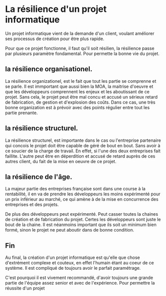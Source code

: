 
# La résilience d'un projet informatique


Un projet informatique vient de la demande d'un client, voulant améliorer ses processus de création pour être plus rapide. 

Pour que ce projet fonctionne, il faut qu'il soit résilien, la résilience passe par plusieurs paramètre fondamental. Pour permette la bonne vie du projet.


## la résilience organisationel.

La résilience organizationel, est le fait que tout les partie se comprenne et se parle. Il est immportant que aussi bien la MOA, la maitrise d'oeuvre et que les développeurs comprennent les enjeux et les aboutissant de ce projet. Sans cela, le projet peut être mal concu et accusé un sérieux retard de fabrication, de gestion et d'explosion des coûts. Dans ce cas, une très bonne organization est à prévoir avec des points régulier entre tout les partie prenante.


## la résilience structurel.

La résilience structurel, est importante dans le cas ou l'entreprise partenaire qui concois le projet doit être capable de géré de bout en bout. Sans avoir à ce soucier de la charge de travail. En effet, si l'une des deux entreprises fait faillite. L'autre peut être en déperdition et accusé de retard auprès de ces autres client, du fait de la mise en oeuvre de ce projet.

## la résilience de l'âge.

La majeur partie des entreprises française sont dans une course à la rentabilité, il en va de prendre les développeurs les moins expérimenté pour un prix inférieur au marché, ce qui amène à de la mise en concurrence des entreprises et des projets. 

De plus des développeurs peut expérimenté. Peut casser toutes la chaines de création et de fabrication du projet. Certes les développeurs sont juste le bout de la chaine. Il est néanmoins important que ils soit un minimum bien formé, sinon le projet ne peut aboutir dans de bonne condition.


## Fin 

Au final, la création d'un projet informatique est qu'elle que chose d'extrément complexe et couteux, en effet l'humain étant au coeur de ce système. Il est compliqué de toujours avoir le parfait paramétrage. 

C'est pourquoi il est vivement recommandé, d'avoir toujours une grande partie de l'équipe assez senior et avec de l'expérience. Pour permettre la réussite d'un projet